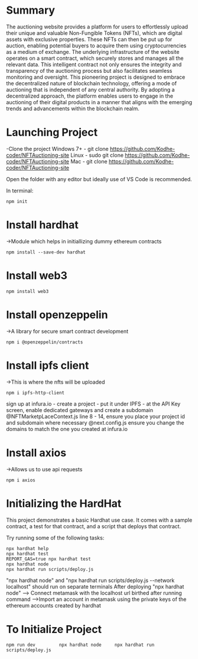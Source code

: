 # Summary

The auctioning website provides a platform for users to effortlessly upload their unique and valuable Non-Fungible Tokens (NFTs), which are digital assets with exclusive properties. These NFTs can then be put up for auction, enabling potential buyers to acquire them using cryptocurrencies as a medium of exchange. The underlying infrastructure of the website operates on a smart contract, which securely stores and manages all the relevant data. This intelligent contract not only ensures the integrity and transparency of the auctioning process but also facilitates seamless monitoring and oversight. This pioneering project is designed to embrace the decentralized nature of blockchain technology, offering a mode of auctioning that is independent of any central authority. By adopting a decentralized approach, the platform enables users to engage in the auctioning of their digital products in a manner that aligns with the emerging trends and advancements within the blockchain realm.

# Launching Project

-Clone the project 
Windows 7+ - git clone https://github.com/Kodhe-coder/NFTAuctioning-site
Linux - sudo git clone https://github.com/Kodhe-coder/NFTAuctioning-site
Mac - git clone https://github.com/Kodhe-coder/NFTAuctioning-site

Open the folder with any editor but ideally use of VS Code is recommended.

In terminal: 
```shell
npm init
```

# Install hardhat

->Module which helps in initiallizing dummy ethereum contracts
```shell
npm install --save-dev hardhat
```
# Install web3
```shell
npm install web3
```
# Install openzeppelin

->A library for secure smart contract development
```shell
npm i @openzeppelin/contracts
```

# Install ipfs client

->This is where the nfts will be uploaded
```shell
npm i ipfs-http-client
```
sign up at infura.io - create a project - put it under IPFS - at the API Key screen, enable dedicated gateways and create a subdomain
@NFTMarketpLaceContext.js line 8 - 14, ensure you place your project id and subdomain where necessary
@next.config.js ensure you change the domains to match the one you created at infura.io

# Install axios

->Allows us to use api requests
```shell
npm i axios
```

# Initializing the HardHat
This project demonstrates a basic Hardhat use case. It comes with a sample contract, a test for that contract, and a script that deploys that contract.

Try running some of the following tasks:

```shell
npx hardhat help
npx hardhat test
REPORT_GAS=true npx hardhat test
npx hardhat node
npx hardhat run scripts/deploy.js
```

"npx hardhat node" and "npx hardhat run scripts/deploy.js --network localhost" should run on separate terminals
After deploying "npx hardhat node"
--> Connect metamask with the localhost url birthed after running command
-->Import an account in metamask using the private keys of the ethereum accounts created by hardhat

# To Initialize Project

```shell1              shell2              shell3
npm run dev         npx hardhat node     npx hardhat run scripts/deploy.js
```

